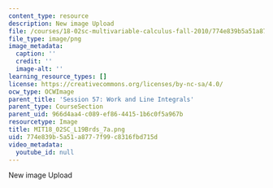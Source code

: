 ```yaml
---
content_type: resource
description: New image Upload
file: /courses/18-02sc-multivariable-calculus-fall-2010/774e839b5a51a8777f99c8316fbd715d_MIT18_02SC_L19Brds_7a.png
file_type: image/png
image_metadata:
  caption: ''
  credit: ''
  image-alt: ''
learning_resource_types: []
license: https://creativecommons.org/licenses/by-nc-sa/4.0/
ocw_type: OCWImage
parent_title: 'Session 57: Work and Line Integrals'
parent_type: CourseSection
parent_uid: 966d4aa4-c089-ef86-4415-1b6c0f5a967b
resourcetype: Image
title: MIT18_02SC_L19Brds_7a.png
uid: 774e839b-5a51-a877-7f99-c8316fbd715d
video_metadata:
  youtube_id: null
---
```

New image Upload